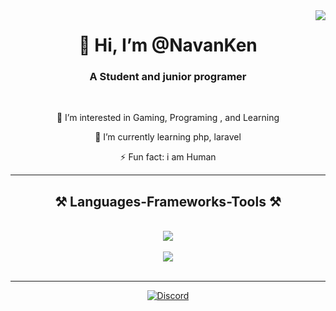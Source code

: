 <img align="right" src="https://visitor-badge.laobi.icu/badge?page_id=salesp07.salesp07" />

<h1 align="center">
👋 Hi, I’m @NavanKen
</h1>

<h3 align="center">A Student and junior programer</h3>

<br/>

<div align="center">
 
👀 I’m interested in Gaming, Programing , and Learning
 

🌱 I’m currently learning php, laravel


⚡ Fun fact: i am Human 
 </div>
 


 <hr/>
 
<h2 align="center">⚒️ Languages-Frameworks-Tools ⚒️</h2>
<br/>
<div align="center">
    <img src="https://skillicons.dev/icons?i=html,css,javascript,php,vscode,github" /> <br><br>
    <img src="https://skillicons.dev/icons?i=react,laravel,bootstrap,tailwindcss,mongodb,mysql,nodejs,express" /> <br> 
</div>

<br/>
<hr/>

<div align="center">
<a href="https://discord.com/users/711079595314511912"><img src="https://lanyard.cnrad.dev/api/711079595314511912?borderRadius=20px&bg=00000000" alt="Discord" /></a> 
</div>
